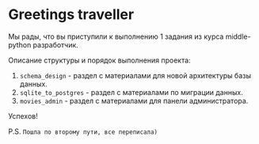 # Greetings traveller

Мы рады, что вы приступили к выполнению 1 задания из курса middle-python разработчик.
 
Описание структуры и порядок выполнения проекта:
1. `schema_design` - раздел c материалами для новой архитектуры базы данных.
2. `sqlite_to_postgres` - раздел с материалами по миграции данных.
3. `movies_admin` - раздел с материалами для панели администратора.

Успехов!

P.S.
```Пошла по второму пути, все переписала)```
